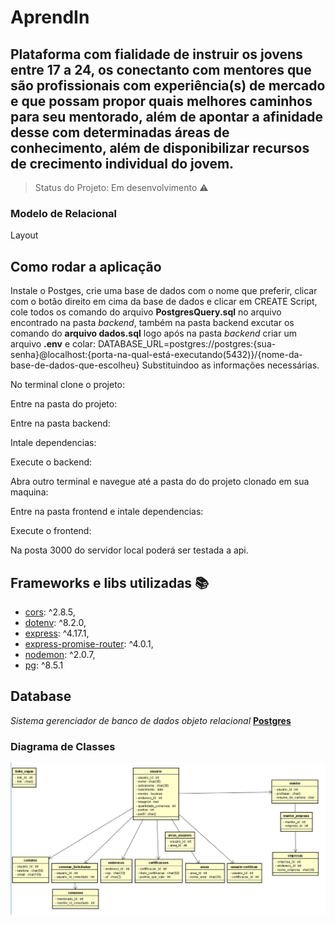 # AprendIn
## Plataforma com fialidade de instruir os jovens entre 17 a 24, os conectanto com mentores que são profissionais com experiência(s) de mercado e que possam propor quais melhores caminhos para seu mentorado, além de apontar a afinidade desse com determinadas áreas de conhecimento, além de disponibilizar recursos de crecimento individual do jovem.

> Status do Projeto: Em desenvolvimento :warning:

### Modelo de Relacional

Layout

## Como rodar a aplicação
Instale o Postges, crie uma base de dados com o nome que preferir, clicar com o botão direito em cima da base de dados e clicar em CREATE Script, cole todos os comando do arquivo __PostgresQuery.sql__ no arquivo encontrado na pasta _backend_, também na pasta backend excutar os comando do __arquivo dados.sql__ logo após na pasta _backend_ criar um arquivo __.env__ e colar:
DATABASE_URL=postgres://postgres:{sua-senha}@localhost:{porta-na-qual-está-executando(5432)}/{nome-da-base-de-dados-que-escolheu}
Substituindoo as informações necessárias.

No terminal clone o projeto:

Entre na pasta do projeto:

Entre na pasta backend:

Intale dependencias:

Execute o backend:

Abra outro terminal e navegue até a pasta do do projeto clonado em sua maquina:

Entre na pasta frontend e intale dependencias:

Execute o frontend:

Na posta 3000 do servidor local poderá ser testada a api.

## Frameworks e libs utilizadas :books:
- [cors](https://developer.mozilla.org/en-US/docs/Web/HTTP/CORS): ^2.8.5,
- [dotenv](https://www.npmjs.com/package/dotenv): ^8.2.0,
- [express](http://expressjs.com/): ^4.17.1,
- [express-promise-router](https://github.com/express-promise-router/express-promise-router): ^4.0.1,
- [nodemon](https://nodemon.io/): ^2.0.7,
- [pg](https://node-postgres.com/): ^8.5.1


## Database
_Sistema gerenciador de banco de dados objeto relacional_
[__Postgres__](https://www.bing.com/aclick?ld=e84YNX--N35JAcUiohrJSCUjVUCUxkL5cw_53hdECm1fWMY-7mWYJ2pv7ZfKw5zSjoCykaKJEqVTO7FocM3RibCx2DW6YFOvssoVWh7GISaaVKNh83hsIBjgGw3SBeJDNSWlVWL5ATxLuUSvFG6E2lCByKraQlCEklXVw56r46TaE_a_DH&u=aHR0cHMlM2ElMmYlMmZhenVyZS5taWNyb3NvZnQuY29tJTJmcHQtYnIlMmZzZXJ2aWNlcyUyZnBvc3RncmVzcWwlMmYlM2ZPQ0lEJTNkQUlEMjEwMDAxNF9TRU1fNGNmNWI2YjA0OGZmMTljNWU0MjRkNmIzMzkyYWRkNzclM2FHJTNhcyUyNmVmX2lkJTNkNGNmNWI2YjA0OGZmMTljNWU0MjRkNmIzMzkyYWRkNzclM2FHJTNhcyUyNm1zY2xraWQlM2Q0Y2Y1YjZiMDQ4ZmYxOWM1ZTQyNGQ2YjMzOTJhZGQ3Nw&rlid=4cf5b6b048ff19c5e424d6b3392add77)

### Diagrama de Classes
![img](https://github.com/PedroEmanuelLima/Hackathon-CCR-Time-296/blob/main/backend/assets/diagrama%20de%20classe.png)
